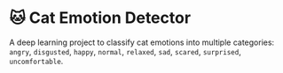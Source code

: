 # 🐱 Cat Emotion Detector

A deep learning project to classify cat emotions into multiple categories:
`angry`, `disgusted`, `happy`, `normal`, `relaxed`, `sad`, `scared`, `surprised`, `uncomfortable`.
